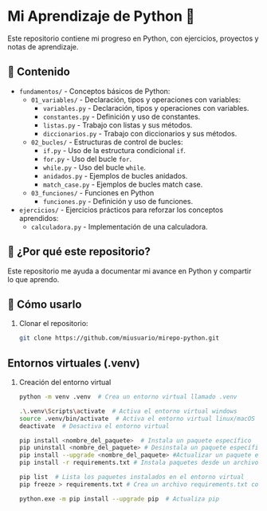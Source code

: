 # Mi Aprendizaje de Python 🐍

Este repositorio contiene mi progreso en Python, con ejercicios, proyectos y notas de aprendizaje.

## 📂 Contenido

- `fundamentos/` - Conceptos básicos de Python:
    - `01_variables/` - Declaración, tipos y operaciones con variables:
        - `variables.py` - Declaración, tipos y operaciones con variables.
        - `constantes.py` - Definición y uso de constantes.
        - `listas.py` - Trabajo con listas y sus métodos.
        - `diccionarios.py` - Trabajo con diccionarios y sus métodos.
    - `02_bucles/` - Estructuras de control de bucles:
        - `if.py` - Uso de la estructura condicional `if`.
        - `for.py` - Uso del bucle `for`.
        - `while.py` - Uso del bucle `while`.
        - `anidados.py` - Ejemplos de bucles anidados.
        - `match_case.py` - Ejemplos de bucles match case.
    - `03_funciones/` - Funciones en Python
        - `funciones.py` - Definición y uso de funciones.
- `ejercicios/` - Ejercicios prácticos para reforzar los conceptos aprendidos:
    - `calculadora.py` - Implementación de una calculadora.

## 📖 ¿Por qué este repositorio?

Este repositorio me ayuda a documentar mi avance en Python y compartir lo que aprendo.

## 🚀 Cómo usarlo

1. Clonar el repositorio:
   ```bash
   git clone https://github.com/miusuario/mirepo-python.git

## Entornos virtuales (.venv)

1. Creación del entorno virtual
   ```bash
   python -m venv .venv  # Crea un entorno virtual llamado .venv

   .\.venv\Scripts\activate  # Activa el entorno virtual windows
   source .venv/bin/activate  # Activa el entorno virtual linux/macOS
   deactivate  # Desactiva el entorno virtual

   pip install <nombre_del_paquete>  # Instala un paquete específico
   pip uninstall <nombre_del_paquete> # Desinstala un paquete específico
   pip install --upgrade <nombre_del_paquete> #Actualizar un paquete específico
   pip install -r requirements.txt # Instala paquetes desde un archivo requirements.txt

   pip list  # Lista los paquetes instalados en el entorno virtual
   pip freeze > requirements.txt # Crea un archivo requirements.txt con los paquetes instalados

   python.exe -m pip install --upgrade pip  # Actualiza pip